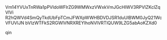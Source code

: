 Vm14YVUxTnRWa1pPVldoWFlrZG9WMWxzVWxkVmJGcHlWV3RPVlZKclZqVlVi
R2hQWVd4SmQyTkdUbFpTCmJFWXpWWHBDVDJSR1duUlBWM0JyQ21WcVFUVlJN
bVIzWTFkS2RGWlVNRXREYlhoNVlVRTlQUW9LZG5abAoKZXd0

qin
